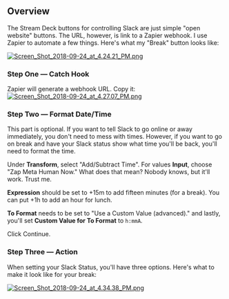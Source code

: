 ## Overview
The Stream Deck buttons for controlling Slack are just simple "open website" buttons. The URL, however, is link to a Zapier webhook. I use Zapier to automate a few things. Here's what my "Break" button looks like:

[![Screen_Shot_2018-09-24_at_4.24.21_PM.png](https://i.postimg.cc/rmcwVmMz/Screen_Shot_2018-09-24_at_4.24.21_PM.png)](https://postimg.cc/67jXzB7N)

### Step One — Catch Hook
Zapier will generate a webhook URL. Copy it:
[![Screen_Shot_2018-09-24_at_4.27.07_PM.png](https://i.postimg.cc/x8DhDJ2F/Screen_Shot_2018-09-24_at_4.27.07_PM.png)](https://postimg.cc/G8Kqvp9k)

### Step Two — Format Date/Time
This part is optional. If you want to tell Slack to go online or away immediately, you don't need to mess with times. However, if you want to go on break and have your Slack status show what time you'll be back, you'll need to format the time. 

Under **Transform**, select "Add/Subtract Time". For values **Input**, choose "Zap Meta Human Now." What does that mean? Nobody knows, but it'll work. Trust me.

**Expression** should be set to +15m to add fifteen minutes (for a break). You can put +1h to add an hour for lunch.

**To Format** needs to be set to "Use a Custom Value (advanced)." and lastly, you'll set **Custom Value for To Format** to `h:mmA`.

Click Continue.

### Step Three — Action
When setting your Slack Status, you'll have three options. Here's what to make it look like for your break:

[![Screen_Shot_2018-09-24_at_4.34.38_PM.png](https://i.postimg.cc/8czKVhY4/Screen_Shot_2018-09-24_at_4.34.38_PM.png)](https://postimg.cc/r07C1tMR)